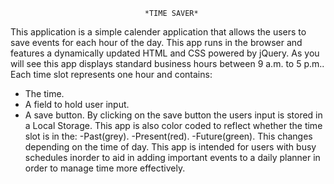                                   *TIME SAVER*
This application is a simple calender application that allows the users to save events for each hour of the day. This app runs in the browser and features a dynamically updated HTML and CSS powered by jQuery.
As you will see this app displays standard business hours between 9 a.m. to 5 p.m.. Each time slot represents one hour and contains:
- The time.
- A field to hold user input.
- A save button.
By clicking on the save button the users input is stored in a Local Storage. 
This app is also color coded to reflect whether the time slot is in the: 
-Past(grey). 
-Present(red).
-Future(green).
This changes depending on the time of day.
This app is intended for users with busy schedules inorder to aid in adding 
important events to a daily planner in order to manage time more effectively. 